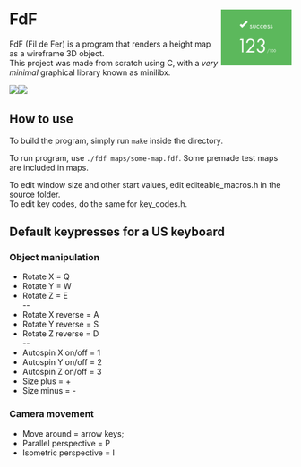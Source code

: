 # FdF <img align="right" src="https://github.com/susikohmelo/FdF/blob/main/readme_files/score_fdf.png" height="100"/>
FdF (Fil de Fer) is a program that renders a height map as a wireframe 3D object.<br/>
This project was made from scratch using C, with a *very minimal* graphical library known as minilibx.

<img src="https://github.com/susikohmelo/FdF/blob/main/readme_files/fdf42.gif" height="300" /><img src="https://github.com/susikohmelo/FdF/blob/main/readme_files/vertex.gif" height="300" />

## How to use

To build the program, simply run ```make``` inside the directory.

To run program, use ```./fdf maps/some-map.fdf```. Some premade test maps are included in maps.

To edit window size and other start values, 
edit editeable_macros.h in the source folder.<br/>
To edit key codes, do the same for key_codes.h.

## Default keypresses for a US keyboard
### Object manipulation
* Rotate X = Q <br/>
* Rotate Y = W <br/>
* Rotate Z = E <br/>
--
* Rotate X reverse = A <br/>
* Rotate Y reverse = S <br/>
* Rotate Z reverse = D <br/>
--
* Autospin X on/off = 1 <br/>
* Autospin Y on/off = 2 <br/>
* Autospin Z on/off = 3 <br/>
* Size plus  = + <br/>
* Size minus = - <br/>

### Camera movement
* Move around = arrow keys;
* Parallel perspective  = P <br/>
* Isometric perspective = I <br/>
